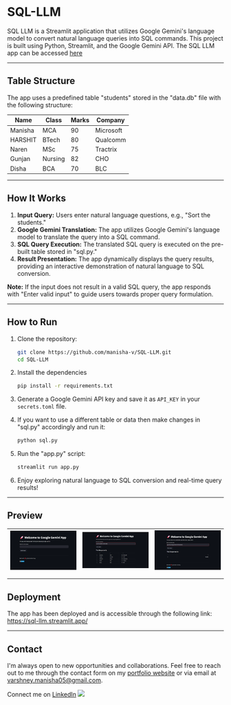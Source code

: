 # SQL-LLM 

SQL LLM is a Streamlit application that utilizes Google Gemini's language model to convert natural language queries into SQL commands. This project is built using Python, Streamlit, and the Google Gemini API. The SQL LLM app can be accessed [here](https://sql-llm.streamlit.app/)

---

## Table Structure

The app uses a predefined table "students" stored in the "data.db" file with the following structure:

| Name     | Class   | Marks | Company   |
|----------|---------|-------|-----------|
| Manisha  | MCA     | 90    | Microsoft|
| HARSHIT  | BTech   | 80    | Qualcomm |
| Naren    | MSc     | 75    | Tractrix  |
| Gunjan   | Nursing | 82    | CHO      |
| Disha    | BCA     | 70    | BLC      |

---

## How It Works

1. **Input Query:** Users enter natural language questions, e.g., "Sort the students."
2. **Google Gemini Translation:** The app utilizes Google Gemini's language model to translate the query into a SQL command.
3. **SQL Query Execution:** The translated SQL query is executed on the pre-built table stored in "sql.py."
4. **Result Presentation:** The app dynamically displays the query results, providing an interactive demonstration of natural language to SQL conversion.

**Note:** If the input does not result in a valid SQL query, the app responds with "Enter valid input" to guide users towards proper query formulation.

---

## How to Run

1. Clone the repository:
   ```bash
   git clone https://github.com/manisha-v/SQL-LLM.git
   cd SQL-LLM
   ```
   
2. Install the dependencies
   ```bash
   pip install -r requirements.txt
   ```
   
3. Generate a Google Gemini API key and save it as `API_KEY` in your `secrets.toml` file.

4. If you want to use a different table or data then make changes in "sql.py" accordingly and run it:
   ```bash
   python sql.py
   ```

5. Run the "app.py" script:
   ```bash
   streamlit run app.py
   ```

6. Enjoy exploring natural language to SQL conversion and real-time query results!

---

## Preview

| ![Preview Image 1](images/img1.png) | ![Preview Image 2](images/img2.png) | ![Preview Image 3](images/img3.png) |
|---------|-------------|-----------|

---

## Deployment

The app has been deployed and is accessible through the following link: https://sql-llm.streamlit.app/

---

## Contact

I'm always open to new opportunities and collaborations. Feel free to reach out to me through the contact form on my [portfolio website](https://manisha-v.github.io/portfolio/) or via email at [varshney.manisha05@gmail.com](mailto:varshney.manisha05@gmailcom).

Connect me on [LinkedIn](https://www.linkedin.com/in/manisha-varshney-914646191/) <img src="https://cdn.iconscout.com/icon/free/png-256/linkedin-162-498418.png" width="15"> 
